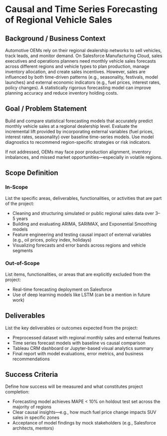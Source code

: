 # Causal and Time Series Forecasting of Regional Vehicle Sales

## Background / Business Context
Automotive OEMs rely on their regional dealership networks to sell vehicles, track leads, and monitor demand. On Salesforce Manufacturing Cloud, sales executives and operations planners need monthly vehicle sales forecasts across different regions and vehicle types to plan production, manage inventory allocation, and create sales incentives. However, sales are influenced by both time-driven patterns (e.g., seasonality, festivals, model launches) and external economic indicators (e.g., fuel prices, interest rates, policy changes). A statistically rigorous forecasting model can improve planning accuracy and reduce inventory holding costs.

## Goal / Problem Statement
Build and compare statistical forecasting models that accurately predict monthly vehicle sales at a regional dealership level. Evaluate the incremental lift provided by incorporating external variables (fuel prices, interest rates, seasonality) over baseline time-series models. Use model diagnostics to recommend region-specific strategies or risk indicators.

If not addressed, OEMs may face poor production alignment, inventory imbalances, and missed market opportunities—especially in volatile regions.

## Scope Definition

### In-Scope
List the specific areas, deliverables, functionalities, or activities that are part of the project:
- Cleaning and structuring simulated or public regional sales data over 3–5 years
- Building and evaluating ARIMA, SARIMAX, and Exponential Smoothing models
- Feature engineering and testing causal impact of external variables (e.g., oil prices, policy index, holidays)
- Visualizing forecasts and error bands across regions and vehicle segments

### Out-of-Scope
List items, functionalities, or areas that are explicitly excluded from the project:
- Real-time forecasting deployment on Salesforce
- Use of deep learning models like LSTM (can be a mention in future work)

## Deliverables
List the key deliverables or outcomes expected from the project:
- Preprocessed dataset with regional monthly sales and external features
- Time series forecast models with baseline vs causal comparison
- Tableau CRM dashboard or Jupyter-based visual analytics summary
- Final report with model evaluations, error metrics, and business recommendations

## Success Criteria
Define how success will be measured and what constitutes project completion:
- Forecasting model achieves MAPE < 10% on holdout test set across the majority of regions
- Clear causal insights—e.g., how much fuel price change impacts SUV sales in specific zones
- Acceptance of model findings by mock stakeholders (e.g., Salesforce architects, mentors)
